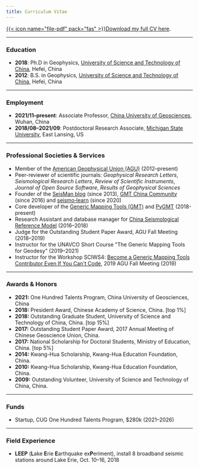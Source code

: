 ```yaml
---
title: Curriculum Vitae
---
```


[{{< icon name="file-pdf" pack="fas" >}}Download my full CV here](/uploads/Dongdong_Tian_CV.pdf).

---

### Education

- **2018**: Ph.D in Geophysics,
  [University of Science and Technology of China](http://en.ustc.edu.cn/), Hefei, China
- **2012**: B.S. in Geophysics,
  [University of Science and Technology of China](http://en.ustc.edu.cn/), Hefei, China

---

### Employment

- **2021/11–present**: Associate Professor,
					   [China University of Geosciences](https://en.cug.edu.cn), Wuhan, China
- **2018/08–2021/09**: Postdoctoral Research Associate,
					   [Michigan State University](https://msu.edu/), East Lansing, US

---

### Professional Societies & Services

- Member of the [American Geophysical Union (AGU)](https://sites.agu.org/) (2012–present)
- Peer-reviewer of scientific journals:
  *Geophysical Research Letters*,
  *Seismological Research Letters*,
  *Review of Scientific Instruments*,
  *Journal of Open Source Software*,
  *Results of Geophysical Sciences*
- Founder of the [SeisMan blog](https://blog.seisman.info) (since 2013),
  [GMT China Community](http://gmt-china.org/) (since 2016) and
  [seismo‑learn](https://seismo-learn.org/) (since 2020)
- Core developer of the [Generic Mapping Tools (GMT)](https://www.generic-mapping-tools.org/)
  and [PyGMT](https://www.pygmt.org/) (2018-present)
- Research Assistant and database manager for [China Seismological Reference Model](http://chinageorefmodel.org/) (2016–2018)
- Judge for the Outstanding Student Paper Award, AGU Fall Meeting (2018–2019)
- Instructor for the UNAVCO Short Course "The Generic Mapping Tools for Geodesy" (2019–2021)
- Instructor for the Workshop SCIWS4: [Become a Generic Mapping Tools Contributor Even If You Can't Code](https://www.agu.org/Events/SCIWS4-Generic-Mapping-Tools), 2019 AGU Fall Meeting (2019)

---

### Awards & Honors

- **2021:** One Hundred Talents Program, China University of Geosciences, China
- **2018:** President Award, Chinese Academy of Science, China. [top 1%]
- **2018:** Outstanding Graduate Student, University of Science and Technology of China, China. [top 15%]
- **2017:** Outstanding Student Paper Award, 2017 Annual Meeting of Chinese Geoscience Union, China.
- **2017:** National Scholarship for Doctoral Students, Ministry of Education, China. [top 5%]
- **2014:** Kwang-Hua Scholarship, Kwang-Hua Education Foundation, China.
- **2010:** Kwang-Hua Scholarship, Kwang-Hua Education Foundation, China.
- **2009:** Outstanding Volunteer, University of Science and Technology of China, China.

---

### Funds

- Startup, CUG One Hundred Talents Program, $280k (2021–2026)

---

### Field Experience

- **LEEP** (**L**ake **E**rie **E**arthquake ex**P**eriment),
  install 8 broadband seismic stations around Lake Erie,
  Oct. 10–16, 2018
